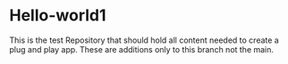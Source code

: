 # Hello-world1
This is the test Repository that should hold all content needed to create a plug and play app.
These are additions only to this branch not the main.
